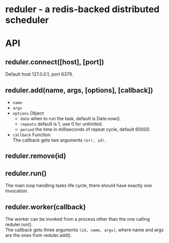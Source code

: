 # reduler - a redis-backed distributed scheduler

# API

## reduler.connect([host], [port])
Default host 127.0.0.1, port 6379.

## reduler.add(name, args, [options], [callback])
- `name`
- `args`
- `options` Object
  - `date` when to run the task, default is Date.now().
  - `repeats` default is 1, use 0 for unlimited. 
  - `period` the time in milliseconds of repeat cycle, default 60000.
- `callback` Function  
The callback gets two arguments `(err, id)`.

## reduler.remove(id)

## reduler.run()
The main loop handling tasks life cycle, there should have exactly one
invocation.

## reduler.worker(callback)
The worker can be invoked from a process other than the one calling
reduler.run().  
The callback gets three arguments `(id, name, args)`, where name and args are
the ones from reduler.add().
